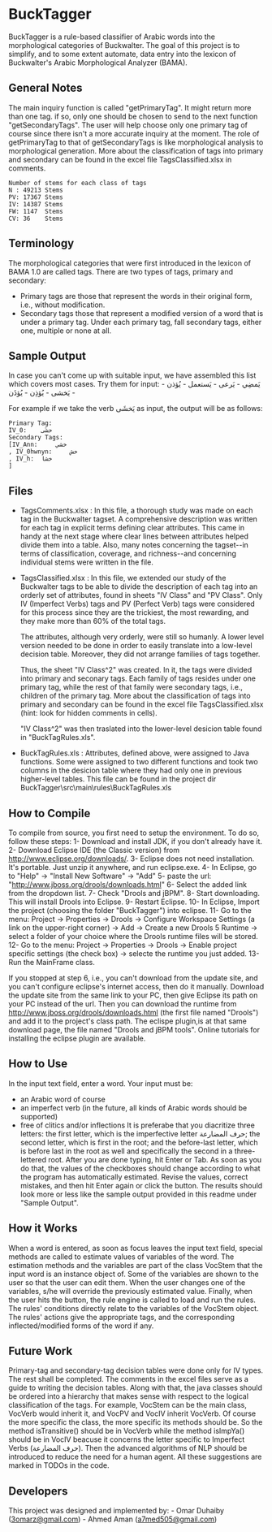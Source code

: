 
BuckTagger
==========

BuckTagger is a rule-based classifier of Arabic words into the 
morphological categories of Buckwalter.
The goal of this project is to simplify, and to some extent automate, data entry 
into the lexicon of Buckwalter's Arabic Morphological Analyzer (BAMA).

General Notes
-------------

The main inquiry function is called "getPrimaryTag".
It might return more than one tag. if so, only one should be chosen to 
send to the next function "getSecondaryTags".
The user will help choose only one primary tag of course since there 
isn't a more accurate inquiry at the moment.
The role of getPrimaryTag to that of getSecondaryTags is like 
morphological analysis to morphological generation.
More about the classification of tags into primary and secondary can 
be found in the excel file TagsClassified.xlsx in comments.

	Number of stems for each class of tags
	N : 49213 Stems
	PV: 17367 Stems
	IV: 14387 Stems
	FW: 1147  Stems
	CV: 36    Stems


Terminology
-----------

The morphological categories that were first introduced in the lexicon 
of BAMA 1.0 are called tags.
There are two types of tags, primary and secondary:
- Primary tags are those that represent the words in their original 
form, i.e., without modification. 
- Secondary tags those that represent a modified version of a word 
that is under a primary tag. Under each primary tag, fall secondary 
tags, either one, multiple or none at all.

Sample Output
-------------

In case you can't come up with suitable input, we have assembled this 
list which covers most cases. Try them for input:
	- يَمضِي
	- يَرعى
	- يَستعمل
	- يُؤذن
	- يَخشى
	- يُؤذِن
	- يُؤذَن

For example if we take the verb يَخشَى as input, the output will be as 
follows:

	Primary Tag:
	IV_0:	 خشَى
	Secondary Tags: 
	[IV_Ann:	 خشي
	, IV_0hwnyn:	 خش
	, IV_h:	 خشا
	]

Files
-----

- TagsComments.xlsx :
	In this file, a thorough study was made on each tag in the 
	Buckwalter tagset. A comprehensive description was written 
	for each tag in explicit terms defining clear attributes. 
	This came in handy at the next stage where clear lines 
	between attributes helped divide them into a table.
	Also, many notes concerning the tagset--in terms of 
	classification, coverage, and richness--and concerning 
	individual stems were written in the file.

- TagsClassified.xlsx :
	In this file, we extended our study of the Buckwalter tags 
	to be able to divide the description of each tag into an 
	orderly set of attributes, found in sheets "IV Class" and 
	"PV Class". Only IV (Imperfect Verbs) tags and PV (Perfect 
	Verb) tags were considered for this process since they are 
	the trickiest, the most rewarding, and they make more than 
	60% of the total tags.
	
	The attributes, although very orderly, were still so 
	humanly. A lower level version needed to be done in order 
	to easily translate into a low-level decision table. 
	Moreover, they did not arrange families of tags together.
	
	Thus, the sheet "IV Class^2" was created. In it, the tags 
	were divided into primary and seconary tags. Each family 
	of tags resides under one primary tag, while the rest of 
	that family were secondary tags, i.e., children of the 
	primary tag. More about the classification of tags into 
	primary and secondary can be found in the excel file 
	TagsClassified.xlsx (hint: look for hidden comments in 
	cells).
	
	"IV Class^2" was then traslated into the lower-level 
	desicion table found in "BuckTagRules.xls". 
	
- BuckTagRules.xls :
	Attributes, defined above, were assigned to Java 
	functions. Some were assigned to two different functions 
	and took two columns in the desicion table where they had 
	only one in previous higher-level tables.
	This file can be found in the project dir 
	BuckTagger\src\main\rules\BuckTagRules.xls


How to Compile
--------------

To compile from source, you first need to setup the environment. To do 
so, follow these steps:
1- Download and install JDK, if you don't already have it.
2- Download Eclipse IDE (the Classic version) from 
http://www.eclipse.org/downloads/. 
3- Eclipse does not need installation. It's portable. Just unzip it 
anywhere, and run eclipse.exe.
4- In Eclipse, go to "Help" -> "Install New Software" -> "Add"
5- paste the url: "http://www.jboss.org/drools/downloads.html"
6- Select the added link from the dropdown list.
7- Check "Drools and jBPM".
8- Start downloading. This will install Drools into Eclipse.
9- Restart Eclipse.
10- In Eclipse, Import the project (choosing the folder "BuckTagger") 
into eclipse.
11- Go to the menu: Project -> Properties -> Drools -> Configure 
Workspace Settings (a link on the upper-right corner) -> Add -> Create 
a new Drools 5 Runtime -> select a folder of your choice where the 
Drools runtime files will be stored.
12- Go to the menu: Project -> Properties -> Drools -> Enable project 
specific settings (the check box) -> selecte the runtime you just added.
13- Run the MainFrame class.

If you stopped at step 6, i.e., you can't download from the update 
site, and you can't configure eclipse's internet access, then do it 
manually. Download the update site from the same link to your PC, then 
give Eclipse its path on your PC instead of the url. Then you can 
download the runtime from http://www.jboss.org/drools/downloads.html 
(the first file named "Drools") and add it to the project's class 
path. The eclispe plugin,is at that same download page, the file named 
"Drools and jBPM tools". Online tutorials for installing the eclipse 
plugin are available.
	
How to Use
----------

In the input text field, enter a word. Your input must be:
- an Arabic word of course
- an imperfect verb (in the future, all kinds of Arabic words should 
be supported)
- free of clitics and/or inflections
It is preferabe that you diacritize three letters: the first letter, 
which is the imperfective letter حرف المضارعة; the second letter, 
which is first in the root; and the before-last letter, which is 
before last in the root as well and specifically the second in a 
three-lettered root.
After you are done typing, hit Enter or Tab. As soon as you do that, 
the values of the checkboxes should change according to what the 
program has automatically estimated. Revise the values, correct 
mistakes, and then hit Enter again or click the button.
The results should look more or less like the sample output provided 
in this readme under "Sample Output".

How it Works
------------

When a word is entered, as soon as focus leaves the input text field, 
special methods are called to estimate values of variables of the 
word. The estimation methods and the variables are part of the class 
VocStem that the input word is an instance object of. Some of the 
variables are shown to the user so that the user can edit them. When 
the user changes one of the variables, s/he will override the 
previously estimated value. Finally, when the user hits the button, 
the rule engine is called to load and run the rules. The rules' 
conditions directly relate to the variables of the VocStem object. The 
rules' actions give the appropriate tags, and the corresponding 
inflected/modified forms of the word if any.

Future Work
-----------

Primary-tag and secondary-tag decision tables were done only for IV 
types. The rest shall be completed. The comments in the excel files 
serve as a guide to writing the decision tables.
Along with that, the java classes should be ordered into a hierarchy 
that makes sense with respect to the logical classification of the 
tags. For example, VocStem can be the main class, VocVerb would 
inherit it, and VocPV and VocIV inherit VocVerb. Of course the more 
specific the class, the more specific its methods should be. So the 
method isTransitive() should be in VocVerb while the method isImpYa() 
should be in VocIV beacuse it concerns the letter specific to 
Imperfect Verbs (حرف المضارعة).
Then the advanced algorithms of NLP should be introduced to reduce the 
need for a human agent.
All these suggestions are marked in TODOs in the code.

Developers
----------

This project was designed and implemented by:
	- Omar Duhaiby	(3omarz@gmail.com)
	- Ahmed Aman	(a7med505@gmail.com)
